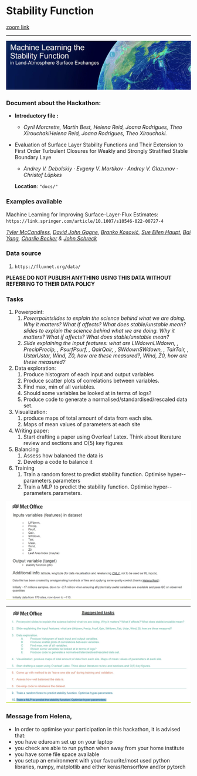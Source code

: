 # Stability Function

[zoom link]([https://us02web.zoom.us/j/88521701658]())

---

![firstpage](image/README/firstpage.JPG)

### Document about the Hackathon:

* **Introductory file :**

  * *Cyril Morcrette, Martin Best, Helena Reid, Joana Rodrigues, Theo XirouchakiHelena Reid, Joana Rodrigues, Theo Xirouchaki.*
* Evaluation of Surface Layer Stability Functions and Their Extension to First Order Turbulent Closures for Weakly and Strongly Stratified Stable Boundary Laye

  * *Andrey V. Debolskiy · Evgeny V. Mortikov · Andrey V. Glazunov  · Christof Lüpkes*

  **Location**: `"docs/"`

### Examples available

Machine Learning for Improving Surface-Layer-Flux Estimates: `https://link.springer.com/article/10.1007/s10546-022-00727-4`

*[Tyler McCandless](https://link.springer.com/article/10.1007/s10546-022-00727-4#auth-Tyler-McCandless-Aff1), [David John Gagne](https://link.springer.com/article/10.1007/s10546-022-00727-4#auth-David_John-Gagne-Aff2), [Branko Kosović](https://link.springer.com/article/10.1007/s10546-022-00727-4#auth-Branko-Kosovi_-Aff2), [Sue Ellen Haupt](https://link.springer.com/article/10.1007/s10546-022-00727-4#auth-Sue_Ellen-Haupt-Aff2), [Bai Yang](https://link.springer.com/article/10.1007/s10546-022-00727-4#auth-Bai-Yang-Aff3-Aff4), [Charlie Becker](https://link.springer.com/article/10.1007/s10546-022-00727-4#auth-Charlie-Becker-Aff2) & [John Schreck](https://link.springer.com/article/10.1007/s10546-022-00727-4#auth-John-Schreck-Aff2)*

### Data source

1. `https://fluxnet.org/data/`

**PLEASE DO NOT PUBLISH ANYTHING USING THIS DATA WITHOUT REFERRING TO THEIR DATA POLICY**


### Tasks

1. Powerpoint:
   1. *Powerpointslides to explain the science behind what we are doing. Why it matters? What if affects? What does stable/unstable mean?slides to explain the science behind what we are doing. Why it matters? What if affects? What does stable/unstable mean?*
   2. *Slide explaining the input features: what are LWdownLWdown, , PrecipPrecip, , PsurfPsurf, , QairQair, , SWdownSWdown, , TairTair, , UstarUstar, Wind, Z0, how are these measured?, Wind, Z0, how are these measured?*
2. Data exploration:
   1. Produce histogram of each input and output variables
   2. Produce scatter plots of correlations between variables.
   3. Find max, min of all variables.
   4. Should some variables be looked at in terms of logs?
   5. Produce code to generate a normalised/standardised/rescaled data set.
3. Visualization:
   1. produce maps of total amount of data from each site.
   2. Maps of mean values of parameters at each site
4. Writing paper:
   1. Start drafting a paper using Overleaf Latex. Think about literature review and sections and O(5) key figures
5. Balancing
   1. Assess how balanced the data is
   2. Develop a code to balance it
6. Training
   1. Train a random forest to predict stability function. Optimise hyper--parameters.parameters
   2. Train a MLP to predict the stability function. Optimise hyper--parameters.parameters.

![in_out](image/README/input_output.JPG "input and output")

![tasks](image/README/tasks.JPG "tasks")

### Message from Helena,

* In order to optimise your participation in this hackathon, it is advised that:
* you have eduroam set up on your laptop
* you check are able to run python when away from your home institute
* you have some file space available
* you setup an environment with your favourite/most used python libraries, numpy, matplotlib and either keras/tensorflow and/or pytorch
